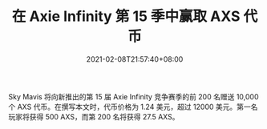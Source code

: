 ﻿---
title: "在 Axie Infinity 第 15 季中赢取 AXS 代币"
date: 2021-02-08T21:57:40+08:00
lastmod: 2021-02-08T16:45:40+08:00
draft: false
authors: ["Edwina"]
description: "Sky Mavis 将向新推出的第 15 届 Axie Infinity 竞争赛季的前 200 名赠送 10,000 个 AXS 代币。在撰写本文时，代币价格为 1.24 美元，超过 12000 美元。第一名玩家将获得 500 AXS，而第 200 名将获得 27.5 AXS。"
featuredImage: "win-axs-tokens-in-axie-infinity-season-15.png"
tags: ["Virtual World","虚拟世界","Play to Earn"]
categories: ["news"]
news: ["虚拟世界"]
weight: 
lightgallery: true
pinned: false
recommend: false
recommend1: false
---

Sky Mavis 将向新推出的第 15 届 Axie Infinity 竞争赛季的前 200 名赠送 10,000 个 AXS 代币。在撰写本文时，代币价格为 1.24 美元，超过 12000 美元。第一名玩家将获得 500 AXS，而第 200 名将获得 27.5 AXS。

<!--more-->

